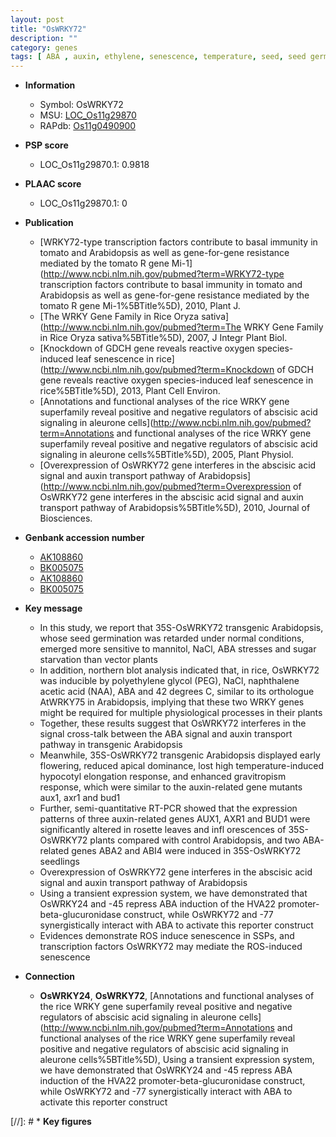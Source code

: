 ```yaml
---
layout: post
title: "OsWRKY72"
description: ""
category: genes
tags: [ ABA , auxin, ethylene, senescence, temperature, seed, seed germination, seedling, flower, transcription factor]
---
```


* **Information**  
    + Symbol: OsWRKY72  
    + MSU: [LOC_Os11g29870](http://rice.plantbiology.msu.edu/cgi-bin/ORF_infopage.cgi?orf=LOC_Os11g29870)  
    + RAPdb: [Os11g0490900](http://rapdb.dna.affrc.go.jp/viewer/gbrowse_details/irgsp1?name=Os11g0490900)  

* **PSP score**  
    + LOC_Os11g29870.1: 0.9818 

* **PLAAC score**  
    + LOC_Os11g29870.1: 0 

* **Publication**  
    + [WRKY72-type transcription factors contribute to basal immunity in tomato and Arabidopsis as well as gene-for-gene resistance mediated by the tomato R gene Mi-1](http://www.ncbi.nlm.nih.gov/pubmed?term=WRKY72-type transcription factors contribute to basal immunity in tomato and Arabidopsis as well as gene-for-gene resistance mediated by the tomato R gene Mi-1%5BTitle%5D), 2010, Plant J.
    + [The WRKY Gene Family in Rice Oryza sativa](http://www.ncbi.nlm.nih.gov/pubmed?term=The WRKY Gene Family in Rice Oryza sativa%5BTitle%5D), 2007, J Integr Plant Biol.
    + [Knockdown of GDCH gene reveals reactive oxygen species-induced leaf senescence in rice](http://www.ncbi.nlm.nih.gov/pubmed?term=Knockdown of GDCH gene reveals reactive oxygen species-induced leaf senescence in rice%5BTitle%5D), 2013, Plant Cell Environ.
    + [Annotations and functional analyses of the rice WRKY gene superfamily reveal positive and negative regulators of abscisic acid signaling in aleurone cells](http://www.ncbi.nlm.nih.gov/pubmed?term=Annotations and functional analyses of the rice WRKY gene superfamily reveal positive and negative regulators of abscisic acid signaling in aleurone cells%5BTitle%5D), 2005, Plant Physiol.
    + [Overexpression of OsWRKY72 gene interferes in the abscisic acid signal and auxin transport pathway of Arabidopsis](http://www.ncbi.nlm.nih.gov/pubmed?term=Overexpression of OsWRKY72 gene interferes in the abscisic acid signal and auxin transport pathway of Arabidopsis%5BTitle%5D), 2010, Journal of Biosciences.

* **Genbank accession number**  
    + [AK108860](http://www.ncbi.nlm.nih.gov/nuccore/AK108860)
    + [BK005075](http://www.ncbi.nlm.nih.gov/nuccore/BK005075)
    + [AK108860](http://www.ncbi.nlm.nih.gov/nuccore/AK108860)
    + [BK005075](http://www.ncbi.nlm.nih.gov/nuccore/BK005075)

* **Key message**  
    + In this study, we report that 35S-OsWRKY72 transgenic Arabidopsis, whose seed germination was retarded under normal conditions, emerged more sensitive to mannitol, NaCl, ABA stresses and sugar starvation than vector plants
    + In addition, northern blot analysis indicated that, in rice, OsWRKY72 was inducible by polyethylene glycol (PEG), NaCl, naphthalene acetic acid (NAA), ABA and 42 degrees C, similar to its orthologue AtWRKY75 in Arabidopsis, implying that these two WRKY genes might be required for multiple physiological processes in their plants
    + Together, these results suggest that OsWRKY72 interferes in the signal cross-talk between the ABA signal and auxin transport pathway in transgenic Arabidopsis
    + Meanwhile, 35S-OsWRKY72 transgenic Arabidopsis displayed early flowering, reduced apical dominance, lost high temperature-induced hypocotyl elongation response, and enhanced gravitropism response, which were similar to the auxin-related gene mutants aux1, axr1 and bud1
    + Further, semi-quantitative RT-PCR showed that the expression patterns of three auxin-related genes AUX1, AXR1 and BUD1 were significantly altered in rosette leaves and infl orescences of 35S-OsWRKY72 plants compared with control Arabidopsis, and two ABA-related genes ABA2 and ABI4 were induced in 35S-OsWRKY72 seedlings
    + Overexpression of OsWRKY72 gene interferes in the abscisic acid signal and auxin transport pathway of Arabidopsis
    + Using a transient expression system, we have demonstrated that OsWRKY24 and -45 repress ABA induction of the HVA22 promoter-beta-glucuronidase construct, while OsWRKY72 and -77 synergistically interact with ABA to activate this reporter construct
    + Evidences demonstrate ROS induce senescence in SSPs, and transcription factors OsWRKY72 may mediate the ROS-induced senescence

* **Connection**  
    + __OsWRKY24__, __OsWRKY72__, [Annotations and functional analyses of the rice WRKY gene superfamily reveal positive and negative regulators of abscisic acid signaling in aleurone cells](http://www.ncbi.nlm.nih.gov/pubmed?term=Annotations and functional analyses of the rice WRKY gene superfamily reveal positive and negative regulators of abscisic acid signaling in aleurone cells%5BTitle%5D), Using a transient expression system, we have demonstrated that OsWRKY24 and -45 repress ABA induction of the HVA22 promoter-beta-glucuronidase construct, while OsWRKY72 and -77 synergistically interact with ABA to activate this reporter construct

[//]: # * **Key figures**  


